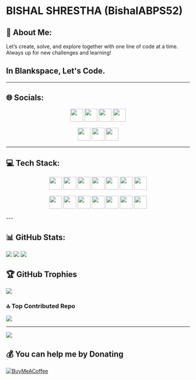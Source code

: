 # BISHAL SHRESTHA (BishalABPS52)

## 💫 About Me:
Let’s create, solve, and explore together with one line of code at a time. Always up for new challenges and learning!

## In Blankspace, Let's Code.

---

## 🌐 Socials:

<p align="center">
  <img src="https://img.shields.io/badge/Discord-%237289DA.svg?style=for-the-badge&logo=discord&logoColor=white" height="35">
  <img src="https://img.shields.io/badge/Facebook-%231877F2.svg?style=for-the-badge&logo=Facebook&logoColor=white" height="35">
  <img src="https://img.shields.io/badge/Instagram-%23E4405F.svg?style=for-the-badge&logo=Instagram&logoColor=white" height="35">
  <img src="https://img.shields.io/badge/LinkedIn-%230077B5.svg?style=for-the-badge&logo=linkedin&logoColor=white" height="35">
</p>

<p align="center">
  <img src="https://img.shields.io/badge/Pinterest-%23E60023.svg?style=for-the-badge&logo=Pinterest&logoColor=white" height="35">
  <img src="https://img.shields.io/badge/Quora-%23B92B27.svg?style=for-the-badge&logo=Quora&logoColor=white" height="35">
  <img src="https://img.shields.io/badge/YouTube-%23FF0000.svg?style=for-the-badge&logo=YouTube&logoColor=white" height="35">
</p>

---

## 💻 Tech Stack:

<p align="center">
  <img src="https://img.shields.io/badge/C-%2300599C.svg?style=for-the-badge&logo=c&logoColor=white" height="35">
  <img src="https://img.shields.io/badge/C++-%2300599C.svg?style=for-the-badge&logo=c%2B%2B&logoColor=white" height="35">
  <img src="https://img.shields.io/badge/JavaScript-%23323330.svg?style=for-the-badge&logo=javascript&logoColor=%23F7DF1E" height="35">
  <img src="https://img.shields.io/badge/Python-3670A0?style=for-the-badge&logo=python&logoColor=ffdd54" height="35">
  <img src="https://img.shields.io/badge/React-%2361DAFB.svg?style=for-the-badge&logo=react&logoColor=white" height="35">
  <img src="https://img.shields.io/badge/Next.js-%23000000.svg?style=for-the-badge&logo=next.js&logoColor=white" height="35">
  <img src="https://img.shields.io/badge/Git-%23F05033.svg?style=for-the-badge&logo=git&logoColor=white" height="35">
</p>

<p align="center">
  <img src="https://img.shields.io/badge/GitHub-%23121011.svg?style=for-the-badge&logo=github&logoColor=white" height="35">
  <img src="https://img.shields.io/badge/HTML-%23E34F26.svg?style=for-the-badge&logo=html5&logoColor=white" height="35">
  <img src="https://img.shields.io/badge/CSS-%231572B6.svg?style=for-the-badge&logo=css3&logoColor=white" height="35">
  <img src="https://img.shields.io/badge/TailwindCSS-%2306B6D4.svg?style=for-the-badge&logo=tailwindcss&logoColor=white" height="35">
  <img src="https://img.shields.io/badge/SQL-%2300C4CC.svg?style=for-the-badge&logo=sqlite&logoColor=white" height="35">
  <img src="https://img.shields.io/badge/Adobe-%23FF0000.svg?style=for-the-badge&logo=adobe&logoColor=white" height="35">
  <img src="https://img.shields.io/badge/Canva-%2300C4CC.svg?style=for-the-badge&logo=Canva&logoColor=white" height="35">
</p>
---

## 📊 GitHub Stats:
![](https://github-readme-stats.vercel.app/api?username=BishalABPS52&theme=dark&hide_border=false&include_all_commits=true&count_private=true)
![](https://github-readme-streak-stats.herokuapp.com/?user=BishalABPS52&theme=dark&hide_border=false)
![](https://github-readme-stats.vercel.app/api/top-langs/?username=BishalABPS52&theme=dark&hide_border=false&include_all_commits=true&count_private=true&layout=compact)


## 🏆 GitHub Trophies
![](https://github-profile-trophy.vercel.app/?username=BishalABPS52&theme=radical&no-frame=true&no-bg=true&margin-w=4)

### 🔝 Top Contributed Repo
![](https://github-contributor-stats.vercel.app/api?username=BishalABPS52&limit=5&theme=transparent&combine_all_yearly_contributions=true)

---
[![](https://visitcount.itsvg.in/api?id=BishalABPS52&icon=0&color=1)](https://visitcount.itsvg.in)

## 💰 You can help me by Donating
[![BuyMeACoffee](https://img.shields.io/badge/Buy%20Me%20a%20Coffee-ffdd00?style=for-the-badge&logo=buy-me-a-coffee&logoColor=black)](https://buymeacoffee.com/bs52.py)



<!-- Proudly created with GPRM ( https://gprm.itsvg.in ) -->

